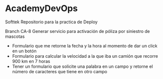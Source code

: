 # AcademyDevOps
Softtek
Repositorio para la practica de Deploy

Branch CA-8
Generar servicio para activación de póliza por siniestro de mascotas
- Formulario que me retorne la fecha y la hora al momento de dar un click en un botón
- Formulario para calcular la velocidad a la que iba un camión que recorre 900 km en 7 horas
- Tener un formulario que solicite una palabra en un campo y retorne el número de caracteres que tiene 
en otro campo
